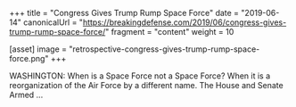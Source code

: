 +++
title = "Congress Gives Trump Rump Space Force"
date = "2019-06-14"
canonicalUrl = "https://breakingdefense.com/2019/06/congress-gives-trump-rump-space-force/"
fragment = "content"
weight = 10

[asset]
    image = "retrospective-congress-gives-trump-rump-space-force.png"
+++

WASHINGTON: When is a Space Force not a Space Force? When it is a 
reorganization of the Air Force by a different name. The House and Senate 
Armed ...
